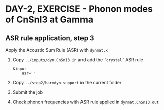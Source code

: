 # DAY-2, EXERCISE - Phonon modes of CnSnI3 at Gamma

## ASR rule application, step 3
 
Apply the Acoustic Sum Rule (ASR) with `dynmat.x`

1. Copy `../inputs/dyn.CnSnI3.in` and add the `‘crystal’` ASR rule

	```
	&input
		asr=''
	```

2. Copy `../step2/harmdyn_support` in the current folder

3. Submit the job 

4. Check phonon frequencies with ASR rule applied in `dynmat.CnSnI3.out`



